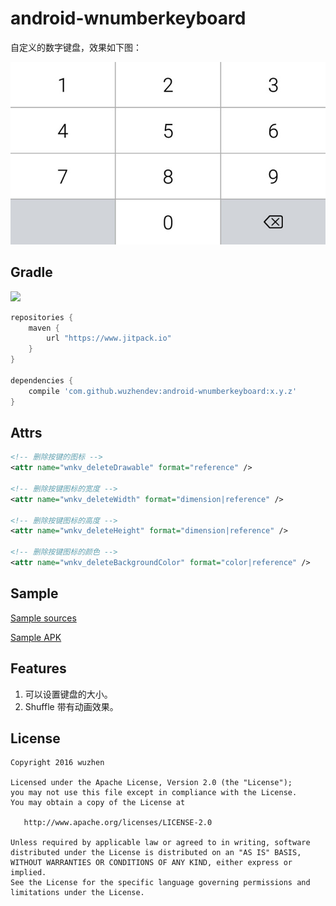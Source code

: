 # android\-wnumberkeyboard

自定义的数字键盘，效果如下图：

![效果图][1]

## Gradle

[![](https://www.jitpack.io/v/wuzhendev/android-wnumberkeyboard.svg)](https://www.jitpack.io/#wuzhendev/android-wnumberkeyboard)

``` groovy
repositories {
    maven {
        url "https://www.jitpack.io"
    }
}

dependencies {
    compile 'com.github.wuzhendev:android-wnumberkeyboard:x.y.z'
}
```

## Attrs

``` xml
<!-- 删除按键的图标 -->
<attr name="wnkv_deleteDrawable" format="reference" />

<!-- 删除按键图标的宽度 -->
<attr name="wnkv_deleteWidth" format="dimension|reference" />

<!-- 删除按键图标的高度 -->
<attr name="wnkv_deleteHeight" format="dimension|reference" />

<!-- 删除按键图标的颜色 -->
<attr name="wnkv_deleteBackgroundColor" format="color|reference" />
```

## Sample

[Sample sources][2]

[Sample APK][3]

## Features

1. 可以设置键盘的大小。
2. Shuffle 带有动画效果。

## License

```
Copyright 2016 wuzhen

Licensed under the Apache License, Version 2.0 (the "License");
you may not use this file except in compliance with the License.
You may obtain a copy of the License at

   http://www.apache.org/licenses/LICENSE-2.0

Unless required by applicable law or agreed to in writing, software
distributed under the License is distributed on an "AS IS" BASIS,
WITHOUT WARRANTIES OR CONDITIONS OF ANY KIND, either express or implied.
See the License for the specific language governing permissions and
limitations under the License.
```

[1]: ./assets/1.jpg
[2]: ./samples
[3]: ./assets/WNumberKeyboard_Demo_v1.0.0.apk
